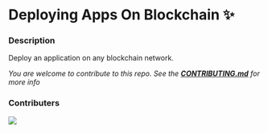 # Deploying Apps On Blockchain ✨

### Description
Deploy an application on any blockchain network.

*You are welcome to contribute to this repo. See the [**CONTRIBUTING.md**](./CONTRIBUTING.md) for more info*

### Contributers
<a href="https://github.com/pattarai/deploying-apps-on-blockchain/graphs/contributors">
  <img src="https://contrib.rocks/image?repo=pattarai/deploying-apps-on-blockchain" />
</a>


